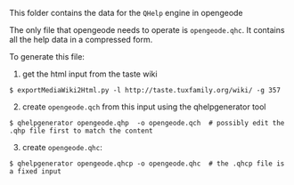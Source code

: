 This folder contains the data for the `QHelp` engine in opengeode

The only file that opengeode needs to operate is `opengeode.qhc`. It contains all the help data in a compressed form.

To generate this file:

1) get the html input from the taste wiki

```
$ exportMediaWiki2Html.py -l http://taste.tuxfamily.org/wiki/ -g 357 
```

2) create `opengeode.qch` from this input using the qhelpgenerator tool

```
$ qhelpgenerator opengeode.qhp  -o opengeode.qch  # possibly edit the .qhp file first to match the content
```

3) create `opengeode.qhc`:

```
$ qhelpgenerator opengeode.qhcp -o opengeode.qhc  # the .qhcp file is a fixed input
```


